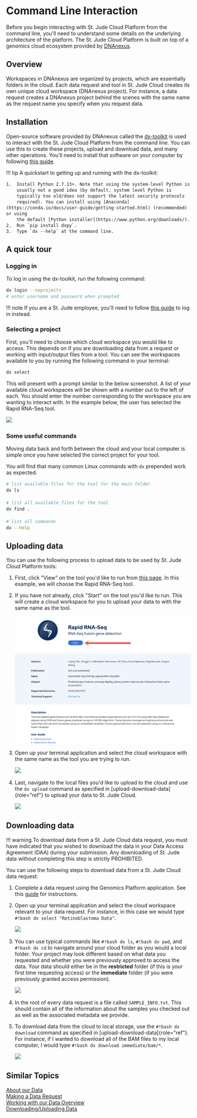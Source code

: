 # Command Line Interaction

Before you begin interacting with St. Jude Cloud Platform from the
command line, you'll need to understand some details on the underlying
architecture of the platform. The St. Jude Cloud Platform is built on
top of a genomics cloud ecosystem provided by [DNAnexus](https://www.dnanexus.com/). 

## Overview

Workspaces in DNAnexus are organized by projects, which are essentially
folders in the cloud. Each data request and tool in St. Jude Cloud
creates its own unique cloud workspace (DNAnexus project). For instance,
a data request creates a DNAnexus project behind the scenes with the
same name as the request name you specify when you request data.

## Installation

Open-source software provided by DNAnexus called the [dx-toolkit](https://github.com/dnanexus/dx-toolkit) is
used to interact with the St. Jude Cloud Platform from the command line.
You can use this to create these projects, upload and download data, and
many other operations. You'll need to install that software on your
computer by following [this guide](https://documentation.dnanexus.com/downloads#DNAnexus-Platform-SDK).

!!! tip
    A quickstart to getting up and running with the dx-toolkit:

    1.  Install Python 2.7.13+. Note that using the system-level Python is
        usually not a good idea (by default, system level Python is
        typically too old/does not support the latest security protocols
        required). You can install using [Anaconda](https://conda.io/docs/user-guide/getting-started.html) (recommended) or using
        the default [Python installer](https://www.python.org/downloads/).
    2.  Run `pip install dxpy`.
    3.  Type `dx --help` at the command line.

## A quick tour

### Logging in

To log in using the dx-toolkit, run the following command:

```bash 
dx login --noprojects
# enter username and password when prompted
```

!!! note
    If you are a St. Jude employee, you'll need to follow [this
    guide](https://documentation.dnanexus.com/user/login-and-logout#generating-an-authentication-token) to log in instead.

### Selecting a project

First, you'll need to choose which cloud workspace you would like to
access. This depends on if you are downloading data from a request or
working with input/output files from a tool. You can see the workspaces
available to you by running the following command in your terminal:

```bash 
dx select
```

This will present with a prompt similar to the below screenshot. A list
of your available cloud workspaces will be shown with a number out to
the left of each. You should enter the number corresponding to the
workspace you are wanting to interact with. In the example below, the
user has selected the Rapid RNA-Seq tool.

![](../../../images/guides/data/select-project.png)

### Some useful commands

Moving data back and forth between the cloud and your local computer is
simple once you have selected the correct project for your tool.

You will find that many common Linux commands with `dx` prepended work as expected.

```bash
# list available files for the tool for the main folder
dx ls

# list all available files for the tool
dx find .

# list all commands
dx --help
```

## Uploading data

You can use the following process to upload data to be used by St. Jude
Cloud Platform tools:

1.  First, click "View" on the tool you'd like to run from [this
    page](https://stjude.cloud/tools.html). In this example, we will
    choose the Rapid RNA-Seq tool.

2.  If you have not already, click "Start" on the tool you'd like to
    run. This will create a cloud workspace for you to upload your
    data to with the same name as the tool.

    ![](../../../images/guides/data/RapidRNASeq_startPage.png)

3.  Open up your terminal application and select the cloud workspace
    with the same name as the tool you are trying to run.

    ![](../../../images/guides/data/select-rapid-rnaseq.png)

4.  Last, navigate to the local files you'd like to upload to the cloud
    and use the `dx upload` command as specified in
    [upload-download-data]{role="ref"} to upload your data to St. Jude
    Cloud.

    ![](../../../images/guides/data/rapid-rnaseq-upload-data.png)

## Downloading data

!!! warning
    To download data from a St. Jude Cloud data request, you must have
    indicated that you wished to download the data in your Data Access
    Agreement (DAA) during your submission. Any downloading of St. Jude data
    without completing this step is strictly PROHIBITED.

You can use the following steps to download data from a St. Jude Cloud
data request:

1.  Complete a data request using the Genomics Platform application. See this [guide](../requesting-data/data-request.md) for instructions.

2.  Open up your terminal application and select the cloud workspace
    relevant to your data request. For instance, in this case we
    would type `#!bash dx select "Retinoblastoma Data"`.

    ![](../../../images/guides/data/select-retinoblastoma.png)

3.  You can use typical commands like `#!bash dx ls`,
    `#!bash dx pwd`, and `#!bash dx cd` to navigate around
    your cloud folder as you would a local folder. Your project may look
    different based on what data you requested and whether you were
    previously approved to access the data. Your data should either be
    in the **restricted** folder (if this is your first time
    requesting access) or the **immediate** folder (if you
    were previously granted access permission).

    ![](../../../images/guides/data/navigate-data-request.png)

4.  In the root of every data request is a file called
    `SAMPLE_INFO.txt`. This should contain all of the
    information about the samples you checked out as well as the
    associated metadata we provide.

5.  To download data from the cloud to local storage, use the
    `#!bash dx download` command as specified in
    [upload-download-data]{role="ref"}. For instance, if I wanted to
    download all of the BAM files to my local computer, I would type
    `#!bash dx download immediate/bam/*`.

    ![](../../../images/guides/data/download-bams.png)

## Similar Topics

[About our Data](../requesting-data/about-our-data.md)   
[Making a Data Request](../requesting-data/data-request.md)   
[Working with our Data Overview](../managing-data/working-with-our-data.md)   
[Downloading/Uploading Data](../managing-data/data-transfer-app.md)    